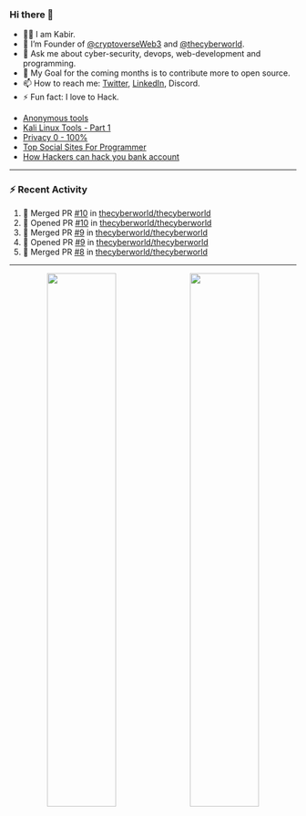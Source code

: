 ### Hi there 👋
- 👨‍💻 I am Kabir.
- 🔭 I’m Founder of [@cryptoverseWeb3](https://github.com/cryptoverseWeb3) and [@thecyberworld](https://github.com/thecyberworld). <!-- - 🌱 I’m currently learning DevOps and MERN Stack. --> 
- 💬 Ask me about cyber-security, devops, web-development and programming.
- 🥅 My Goal for the coming months is to contribute more to open source.
- 📫 How to reach me: [Twitter](https://www.twitter.com/kabir0x23), [LinkedIn](https://Linkedin.com/in/kabir0x23/), Discord.
- ⚡ Fun fact: I love to Hack.
 
<!-- --- -->
<!-- ## 🤝 Connect with me:

<a href="https://www.linkedin.com/in/kabir0x23/"><img align="left" src="images/linkedin.png" alt="Kabir | LinkedIn" width="42px"/></a>
<a href="https://twitter.com/kabir0x23"><img align="left" src="images/twitter.png" alt="Kabir | Twitter" width="42px"/></a>
<br />
<br />
 -->

<!-- --- -->

<!-- ### Latest YouTube videos -->
<!-- YOUTUBE-VIDEOS-LIST:START -->
- [Anonymous tools](https://www.youtube.com/watch?v=fBnYJR4F2Sw)
- [Kali Linux Tools - Part 1](https://www.youtube.com/watch?v=1fxlLmuOlTw)
- [Privacy 0 - 100%](https://www.youtube.com/watch?v=klimIwTRZ4g)
- [Top Social Sites For Programmer](https://www.youtube.com/watch?v=vaFFdqf4jE8)
- [How Hackers can hack you bank account](https://www.youtube.com/watch?v=ub4kcehi9o8)
<!-- YOUTUBE-VIDEOS-LIST:END -->

---

### :zap: Recent Activity
<!--START_SECTION:activity-->
1. 🎉 Merged PR [#10](https://github.com/thecyberworld/thecyberworld/pull/10) in [thecyberworld/thecyberworld](https://github.com/thecyberworld/thecyberworld)
2. 💪 Opened PR [#10](https://github.com/thecyberworld/thecyberworld/pull/10) in [thecyberworld/thecyberworld](https://github.com/thecyberworld/thecyberworld)
3. 🎉 Merged PR [#9](https://github.com/thecyberworld/thecyberworld/pull/9) in [thecyberworld/thecyberworld](https://github.com/thecyberworld/thecyberworld)
4. 💪 Opened PR [#9](https://github.com/thecyberworld/thecyberworld/pull/9) in [thecyberworld/thecyberworld](https://github.com/thecyberworld/thecyberworld)
5. 🎉 Merged PR [#8](https://github.com/thecyberworld/thecyberworld/pull/8) in [thecyberworld/thecyberworld](https://github.com/thecyberworld/thecyberworld)
<!--END_SECTION:activity-->

---

<p align="center">
  <img width="49%" src="https://github-readme-stats.vercel.app/api?username=kabir0x23&count_private=true&theme=dark&show_icons=true" />
  <img width="49%" src="https://github-readme-streak-stats.herokuapp.com/?user=kabir0x23&theme=dark&count_private=true" />
</p>

<!-- ---

<p align = "center">
 <img width="99%" src="https://activity-graph.herokuapp.com/graph?username=kabir0x23&theme=xcode">
</p>  
 -->
